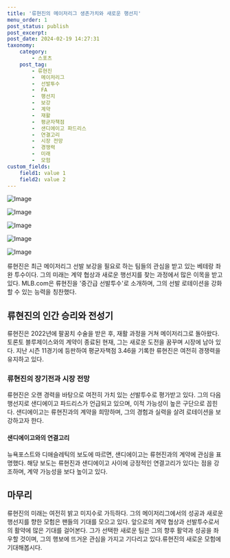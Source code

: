 ```yaml
---
title: '류현진의 메이저리그 생존가치와 새로운 행선지'
menu_order: 1
post_status: publish
post_excerpt: 
post_date: 2024-02-19 14:27:31
taxonomy:
    category:
        - 스포츠
    post_tag:
        - 류현진
        -  메이저리그
        -  선발투수
        -  FA
        -  행선지
        -  보강
        -  계약
        -  재활
        -  평균자책점
        -  샌디에이고 파드리스
        -  연결고리
        -  시장 전망
        -  경쟁력
        -  미래
        -  모험
custom_fields:
    field1: value 1
    field2: value 2
---
```


![Image](https://imgnews.pstatic.net/image/477/2024/02/13/0000473364_001_20240213143906412.jpg?type=w647)

![Image](https://imgnews.pstatic.net/image/477/2024/02/13/0000473364_002_20240213143906451.jpg?type=w647)

![Image](https://imgnews.pstatic.net/image/477/2024/02/13/0000473364_003_20240213143906495.jpg?type=w647)

![Image](https://imgnews.pstatic.net/image/477/2024/02/13/0000473364_004_20240213143906538.jpg?type=w647)

![Image](https://imgnews.pstatic.net/image/477/2024/02/13/0000473364_005_20240213143906578.jpg?type=w647)

류현진은 최근 메이저리그 선발 보강을 필요로 하는 팀들의 관심을 받고 있는 베테랑 좌완 투수이다. 그의 미래는 계약 협상과 새로운 행선지를 찾는 과정에서 많은 이목을 받고 있다. MLB.com은 류현진을 '중간급 선발투수'로 소개하며, 그의 선발 로테이션을 강화할 수 있는 능력을 칭찬했다.
## 류현진의 인간 승리와 전성기
류현진은 2022년에 팔꿈치 수술을 받은 후, 재활 과정을 거쳐 메이저리그로 돌아왔다. 토론토 블루제이스와의 계약이 종료된 현재, 그는 새로운 도전을 꿈꾸며 시장에 남아 있다. 지난 시즌 11경기에 등판하여 평균자책점 3.46을 기록한 류현진은 여전히 경쟁력을 유지하고 있다.
### 류현진의 장기전과 시장 전망
류현진은 오랜 경력을 바탕으로 여전히 가치 있는 선발투수로 평가받고 있다. 그의 다음 행선지로 샌디에이고 파드리스가 언급되고 있으며, 이적 가능성이 높은 구단으로 꼽힌다. 샌디에이고는 류현진과의 계약을 희망하며, 그의 경험과 실력을 살려 로테이션을 보강하고자 한다.
#### 샌디에이고와의 연결고리
뉴욕포스트와 디애슬레틱의 보도에 따르면, 샌디에이고는 류현진과의 계약에 관심을 표명했다. 해당 보도는 류현진과 샌디에이고 사이에 긍정적인 연결고리가 있다는 점을 강조하며, 계약 가능성을 보다 높이고 있다.
## 마무리
류현진의 미래는 여전히 밝고 미지수로 가득하다. 그의 메이저리그에서의 성공과 새로운 행선지를 향한 모험은 팬들의 기대를 모으고 있다. 앞으로의 계약 협상과 선발투수로서의 활약에 많은 기대를 걸어본다. 그가 선택한 새로운 팀은 그의 향후 활약과 성공을 좌우할 것이며, 그의 행보에 뜨거운 관심을 가지고 기다리고 있다.류현진의 새로운 모험에 기대해봅시다.
